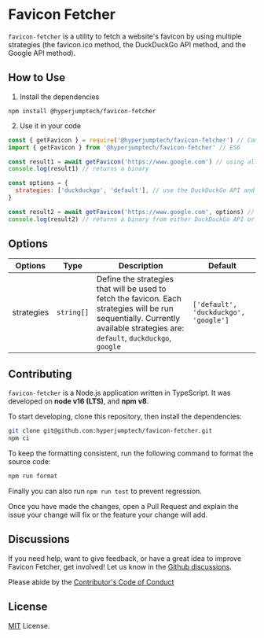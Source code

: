 # Favicon Fetcher

`favicon-fetcher` is a utility to fetch a website's favicon by using multiple strategies (the favicon.ico method, the DuckDuckGo API method, and the Google API method).

## How to Use

1. Install the dependencies

```
npm install @hyperjumptech/favicon-fetcher
```

2. Use it in your code

```js
const { getFavicon } = require('@hyperjumptech/favicon-fetcher') // CommonJS
import { getFavicon } from '@hyperjumptech/favicon-fetcher' // ES6

const result1 = await getFavicon('https://www.google.com') // using all strategies
console.log(result1) // returns a binary

const options = {
  strategies: ['duckduckgo', 'default'], // use the DuckDuckGo API and default method
}

const result2 = await getFavicon('https://www.google.com', options) // use some strategies
console.log(result2) // returns a binary from either DuckDuckGo API or default method
```

## Options

| Options    | Type       | Description                                                                                                                                                                   | Default                               |
| ---------- | ---------- | ----------------------------------------------------------------------------------------------------------------------------------------------------------------------------- | ------------------------------------- |
| strategies | `string[]` | Define the strategies that will be used to fetch the favicon. Each strategies will be run sequentially. Currently available strategies are: `default`, `duckduckgo`, `google` | `['default', 'duckduckgo', 'google']` |

## Contributing

`favicon-fetcher` is a Node.js application written in TypeScript.
It was developed on **node v16 (LTS)**, and **npm v8**.

To start developing, clone this repository, then install the dependencies:

```bash
git clone git@github.com:hyperjumptech/favicon-fetcher.git
npm ci
```

To keep the formatting consistent, run the following command to format the source code:

```bash
npm run format
```

Finally you can also run `npm run test` to prevent regression.

Once you have made the changes, open a Pull Request and explain the issue your change will fix or the feature your change will add.

## Discussions

If you need help, want to give feedback, or have a great idea to improve Favicon Fetcher, get involved! Let us know in the [Github discussions](https://github.com/hyperjumptech/favicon-fetcher/discussions).

Please abide by the [Contributor's Code of Conduct](CODE_OF_CONDUCTS.md)

## License

[MIT](./LICENSE.txt) License.
